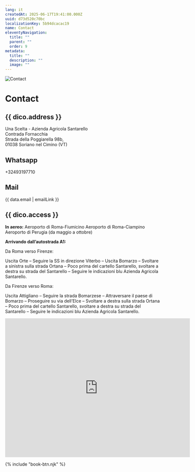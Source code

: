 ```yaml
---
lang: it
createdAt: 2025-06-17T19:41:00.000Z
uuid: d73d520c70bc
localizationKey: 5b94dcacac19
name: Contact
eleventyNavigation:
  title: ""
  parent: ""
  order: 9
metadata:
  title: ""
  description: ""
  image: ""
---
```


![Contact](/_images/Eric-et-Karima-ombre.webp)

# Contact

## {{ dico.address }}

Una Scelta - Azienda Agricola Santarello  
Contrada Fornacchia  
Strada della Poggiarella 98b,  
01038 Soriano nel Cimino (VT)

## Whatsapp

+32493197710

## Mail

{{ data.email | emailLink }}

## {{ dico.access }}

**In aereo:**
Aeroporto di Roma-Fiumicino
Aeroporto di Roma-Ciampino
Aeroporto di Perugia (da maggio a ottobre)

**Arrivando dall’autostrada A1:**

Da Roma verso Firenze:

Uscita Orte – Seguire la SS in direzione Viterbo – Uscita Bomarzo – Svoltare a sinistra sulla strada Ortana – Poco prima del cartello Santarello, svoltare a destra su strada del Santarello – Seguire le indicazioni blu Azienda Agricola Santarello.

Da Firenze verso Roma:

Uscita Attigliano – Seguire la strada Bomarzese – Attraversare il paese di Bomarzo – Proseguire su via dell’Elce – Svoltare a destra sulla strada Ortana – Poco prima del cartello Santarello, svoltare a destra su strada del Santarello – Seguire le indicazioni blu Azienda Agricola Santarello.

<p>
  <iframe src="https://www.google.com/maps/embed?pb=!1m18!1m12!1m3!1d1581254.1125289383!2d12.210320036403628!3d42.48155266934161!2m3!1f0!2f0!3f0!3m2!1i1024!2i768!4f13.1!3m3!1m2!1s0x132f29a57bdd2061%3A0xb5dccfdc37fed7c0!2sUna%20Scelta%20(Az.Agr.Santarello)!5e0!3m2!1sen!2sbe!4v1750453240340!5m2!1sen!2sbe" width="600" height="450" style="border:0;" allowfullscreen="" loading="lazy" referrerpolicy="no-referrer-when-downgrade"></iframe>
</p>

{% include "book-btn.njk" %}
